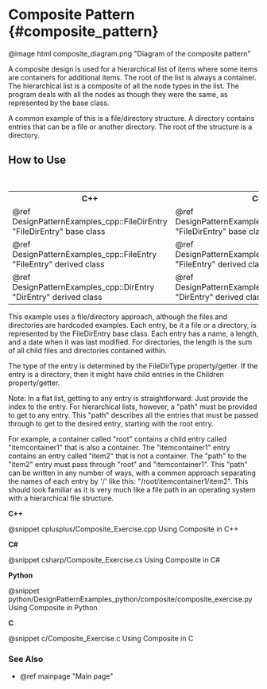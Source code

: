 # Composite Pattern {#composite_pattern}

@image html composite_diagram.png "Diagram of the composite pattern"

A composite design is used for a hierarchical list of items where some items
are containers for additional items.  The root of the list is always a container.
The hierarchical list is a composite of all the node types in the list.  The
program deals with all the nodes as though they were the same, as represented
by the base class.

A common example of this is a file/directory structure.  A directory contains
entries that can be a file or another directory.  The root of the structure
is a directory.

## How to Use

<table>
<caption>Links to the Composite classes</caption>
<tr>
  <th>C++
  <th>C#
  <th>Python
  <th>C
<tr>
  <td>@ref DesignPatternExamples_cpp::FileDirEntry "FileDirEntry" base class
  <td>@ref DesignPatternExamples_csharp.FileDirEntry "FileDirEntry" base class
  <td>@ref DesignPatternExamples_python.composite.composite_filedirentry.FileDirEntry "FileDirEntry" base class
  <td>FileDirEntry structure
<tr>
  <td>@ref DesignPatternExamples_cpp::FileEntry "FileEntry" derived class
  <td>@ref DesignPatternExamples_csharp.FileEntry "FileEntry" derived class
  <td>@ref DesignPatternExamples_python.composite.composite_filedirentry.FileEntry "FileEntry" derived class
  <td>FileEntry structure
<tr>
  <td>@ref DesignPatternExamples_cpp::DirEntry "DirEntry" derived class
  <td>@ref DesignPatternExamples_csharp.DirEntry "DirEntry" derived class
  <td>@ref DesignPatternExamples_python.composite.composite_filedirentry.DirEntry "DirEntry" derived class
  <td>DirEntry structure
</table>

This example uses a file/directory approach, although the files and directories
are hardcoded examples.  Each entry, be it a file or a directory, is represented
by the FileDirEntry base class.  Each entry has a name, a length, and a date
when it was last modified.  For directories, the length is the sum of all child
files and directories contained within.

The type of the entry is determined by the FileDirType property/getter.  If the
entry is a directory, then it might have child entries in the Children
property/getter.

Note: In a flat list, getting to any entry is straightforward: Just provide
the index to the entry.  For hierarchical lists, however, a "path" must be
provided to get to any entry.  This "path" describes all the entries that
must be passed through to get to the desired entry, starting with the root
entry.

For example, a container called "root" contains a child entry called
"itemcontainer1" that is also a container.  The "itemcontainer1" entry
contains an entry called "item2" that is not a container.  The "path" to
the "item2" entry must pass through "root" and "itemcontainer1".  This "path"
can be written in any number of ways, with a common approach separating the
names of each entry by '/' like this: "/root/itemcontainer1/item2".  This
should look familiar as it is very much like a file path in an operating
system with a hierarchical file structure.

__C++__

@snippet cplusplus/Composite_Exercise.cpp Using Composite in C++

__C#__

@snippet csharp/Composite_Exercise.cs Using Composite in C#

__Python__

@snippet python/DesignPatternExamples_python/composite/composite_exercise.py Using Composite in Python

__C__

@snippet c/Composite_Exercise.c Using Composite in C


### See Also
- @ref mainpage "Main page"
